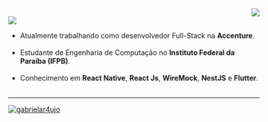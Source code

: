 <div align='right' >
  <br/><br/>
  <img src="https://github-readme-stats.vercel.app/api?username=gabrielar4ujo&show_icons=true&title_color=783c00&text_color=af552e&icon_color=783c00&bg_color=f8efd4&cache_seconds=2300">
  </div>

<img src="https://img.shields.io/static/v1?label=Overview&message=Antonio Gabriel&color=f8efd4&style=for-the-badge&logo=GitHub">

<p>

- Atualmente trabalhando como desenvolvedor Full-Stack na **Accenture**.<br/><br/>
- Estudante de Engenharia de Computação no **Instituto Federal da Paraíba (IFPB)**.<br/><br/>
- Conhecimento em **React Native**, **React Js**, **WireMock**, **NestJS** e **Flutter**.<br/><br/>

</p>
<hr>


[![gabrielar4ujo](https://github-readme-stats.vercel.app/api/top-langs/?username=gabrielar4ujo&hide=html&layout=compact=true&theme=default)](https://github.com/gabrielar4ujo/)
